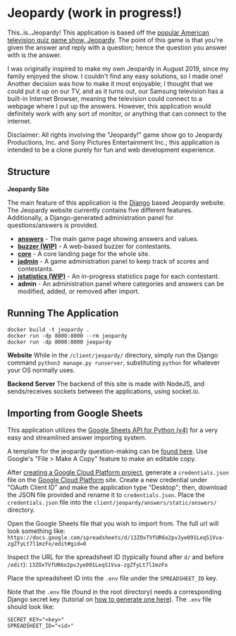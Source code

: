 # Jeopardy (work in progress!)
This..is..Jeopardy! This application is based off the [popular American television quiz game show, Jeopardy](https://en.wikipedia.org/wiki/Jeopardy!). The point of this game is that you're given the answer and reply with a question; hence the question you answer with is the answer.

I was originally inspired to make my own Jeopardy in August 2019, since my family enjoyed the show. I couldn't find any easy solutions, so I made one! Another decision was how to make it most enjoyable; I thought that we could put it up on our TV, and as it turns out, our Samsung television has a built-in Internet Browser, meaning the television could connect to a webpage where I put up the answers. However, this application would definitely work with any sort of monitor, or anything that can connect to the internet.

Disclaimer: All rights involving the "Jeopardy!" game show go to Jeopardy Productions, Inc. and Sony Pictures Entertainment Inc.; this application is intended to be a clone purely for fun and web development experience.

## Structure
**Jeopardy Site**

The main feature of this application is the [Django](https://www.djangoproject.com) based Jeopardy website. The Jeopardy website currently contains five different features. Additionally, a Django-generated administration panel for questions/answers is provided.
- [**answers**](https://github.com/ezrichards/jeopardy/tree/master/client/jeopardy/answers) - The main game page showing answers and values.
- [**buzzer (WIP)**](https://github.com/ezrichards/jeopardy/tree/master/client/jeopardy/buzzer) - A web-based buzzer for contestants.
- [**core**](https://github.com/ezrichards/jeopardy/tree/master/client/jeopardy/core) - A core landing page for the whole site.
- [**jadmin**](https://github.com/ezrichards/jeopardy/tree/master/client/jeopardy/jadmin) - A game administration panel to keep track of scores and contestants.
- [**jstatistics (WIP)**](https://github.com/ezrichards/jeopardy/tree/master/client/jeopardy/jstatistics) - An in-progress statistics page for each contestant.
- **admin** - An administration panel where categories and answers can be modified, added, or removed after import.

## Running The Application

```
docker build -t jeopardy .
docker run -dp 8000:8000 --rm jeopardy
docker run -dp 8000:8000 jeopardy
```

**Website**
While in the `/client/jeopardy/` directory, simply run the Django command `python3 manage.py runserver`, substituting `python` for whatever your OS normally uses.

**Backend Server**
The backend of this site is made with NodeJS, and sends/receives sockets between the applications, using socket.io.

## Importing from Google Sheets
This application utilizes the [Google Sheets API for Python (v4)](https://developers.google.com/sheets/api/quickstart/python) for a very easy and streamlined answer importing system. 

A template for the jeopardy question-making can be [found here](https://docs.google.com/spreadsheets/d/1kFi30-9767fQXkeUFy7eEu5M052X_tSRuffsF2dPjec/edit?usp=sharing). Use Google's "File > Make A Copy" feature to make an editable copy.

After [creating a Google Cloud Platform project](https://cloud.google.com/resource-manager/docs/creating-managing-projects), generate a `credentials.json` file on the [Google Cloud Platform](https://console.cloud.google.com/apis/credentials) site. Create a new credential under "OAuth Client ID" and make the application type "Desktop"; then, download the JSON file provided and rename it to `credentials.json`. Place the `credentials.json` file into the `client/jeopardy/answers/static/answers/` directory.

Open the Google Sheets file that you wish to import from. The full url will look something like:
`https://docs.google.com/spreadsheets/d/13ZOxTVfUR6o2pvJye091LeqS1Vva-zgZfyLt7l1mzFo/edit#gid=0`

Inspect the URL for the spreadsheet ID (typically found after `d/` and before `/edit`):
`13ZOxTVfUR6o2pvJye091LeqS1Vva-zgZfyLt7l1mzFo`

Place the spreadsheet ID into the `.env` file under the `SPREADSHEET_ID` key.

Note that the `.env` file (found in the root directory) needs a corresponding Django secret key (tutorial on [how to generate one here](https://saasitive.com/tutorial/generate-django-secret-key/)). The `.env` file should look like:
```
SECRET_KEY="<key>"
SPREADSHEET_ID="<id>"
```
